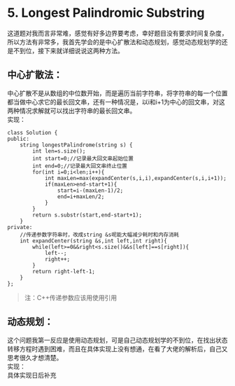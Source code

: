 # 5. Longest Palindromic Substring
这道题对我而言非常难，感觉有好多边界要考虑，幸好题目没有要求时间复杂度，所以方法有非常多，我首先学会的是中心扩散法和动态规划，感觉动态规划学的还是不到位，接下来就详细说说这两种方法。
## 中心扩散法：
中心扩散不是从数组的中位数开始，而是遍历当前字符串，将字符串的每一个位置都当做中心求它的最长回文串，还有一种情况是，以i和i+1为中心的回文串，对这两种情况求解就可以找出字符串的最长回文串。  
实现：
```
class Solution {
public:
    string longestPalindrome(string s) {
        int len=s.size();
        int start=0;//记录最大回文串起始位置
        int end=0;//记录最大回文串终止位置
        for(int i=0;i<len;i++){
            int maxLen=max(expandCenter(s,i,i),expandCenter(s,i,i+1));
            if(maxLen>end-start+1){
                start=i-(maxLen-1)/2;
                end=i+maxLen/2;
            }
        }
        return s.substr(start,end-start+1);
    }
private:
	//传递参数字符串时，改成string &s呢能大幅减少耗时和内存消耗
    int expandCenter(string &s,int left,int right){
        while(left>=0&&right<s.size()&&s[left]==s[right]){
            left--;
            right++;
        }
        return right-left-1;
    }
};
```
> 注：C++传递参数应该用使用引用
## 动态规划：
这个问题我第一反应是使用动态规划，可是自己动态规划学的不到位，在找出状态转移方程时遇到困难，而且在具体实现上没有想通，在看了大佬的解析后，自己又思考很久才想清楚。  
实现：  
具体实现日后补充
